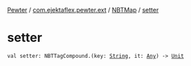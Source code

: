 [Pewter](../../index.md) / [com.ejektaflex.pewter.ext](../index.md) / [NBTMap](index.md) / [setter](./setter.md)

# setter

`val setter: NBTTagCompound.(key: `[`String`](https://kotlinlang.org/api/latest/jvm/stdlib/kotlin/-string/index.html)`, it: `[`Any`](https://kotlinlang.org/api/latest/jvm/stdlib/kotlin/-any/index.html)`) -> `[`Unit`](https://kotlinlang.org/api/latest/jvm/stdlib/kotlin/-unit/index.html)